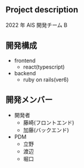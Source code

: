 ## Project description

2022 年 AIS 開発チーム B

## 開発構成

- frontend
  - react(typescript)
- backend
  - ruby on rails(ver6)

## 開発メンバー

- 開発者
  - 藤崎(フロントエンド)
  - 加藤(バックエンド)
- PDM
  - 立野
  - 渡辺
  - 堀口
